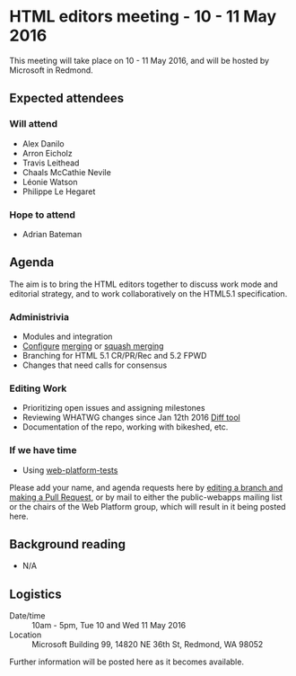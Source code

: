 # HTML editors meeting - 10 - 11 May 2016

This meeting will take place on 10 - 11 May 2016, and will be hosted by Microsoft in Redmond.

## Expected attendees

### Will attend

* Alex Danilo
* Arron Eicholz
* Travis Leithead
* Chaals McCathie Nevile
* Léonie Watson
* Philippe Le Hegaret

### Hope to attend

* Adrian Bateman

## Agenda

The aim is to bring the HTML editors together to discuss work mode and editorial strategy, and to work collaboratively on the HTML5.1 specification.

### Administrivia
* Modules and integration
* [Configure](https://help.github.com/articles/configuring-pull-request-merge-squashing/) [merging](https://help.github.com/articles/merging-a-pull-request/) or [squash merging](https://help.github.com/articles/about-pull-request-merge-squashing/)
* Branching for HTML 5.1 CR/PR/Rec and 5.2 FPWD
* Changes that need calls for consensus

### Editing Work
* Prioritizing open issues and assigning milestones
* Reviewing WHATWG changes since Jan 12th 2016 [Diff tool](https://diffofhtmls.herokuapp.com/)
* Documentation of the repo, working with bikeshed, etc.

### If we have time
* Using [web-platform-tests](https://w3c.github.io/testing-how-to/)

Please add your name, and agenda requests here by [editing a branch and making a Pull Request](https://github.com/w3c/WebPlatformWG/blob/gh-pages/meetings/10-11mayHTML.md), or by mail to either the public-webapps mailing list or the chairs of the Web Platform group, which will result in it being posted here.

## Background reading

* N/A

## Logistics

<dl>
  <dt>Date/time</dt>
  <dd>10am - 5pm, Tue 10 and Wed 11 May 2016</dd>
  <dt>Location</dt>
  <dd>Microsoft Building 99, 14820 NE 36th St, Redmond, WA 98052</dd>
</dl>

Further information will be posted here as it becomes available.
